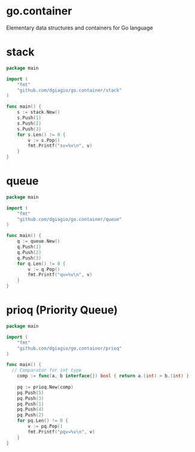go.container
============

Elementary data structures and containers for Go language

# stack
```go
package main

import (
	"fmt"
	"github.com/dgiagio/go.container/stack"
)

func main() {
	s := stack.New()
	s.Push(1)
	s.Push(2)
	s.Push(3)
	for s.Len() != 0 {
		v := s.Pop()
		fmt.Printf("sv=%v\n", v)
	}
}
```

# queue
```go
package main

import (
	"fmt"
	"github.com/dgiagio/go.container/queue"
)

func main() {
	q := queue.New()
	q.Push(1)
	q.Push(2)
	q.Push(3)
	for q.Len() != 0 {
		v := q.Pop()
		fmt.Printf("qv=%v\n", v)
	}
}
```

# prioq (Priority Queue)
```go
package main

import (
	"fmt"
	"github.com/dgiagio/go.container/prioq"
)

func main() {
  // Comparator for int type
	comp := func(a, b interface{}) bool { return a.(int) > b.(int) }
	
	pq := prioq.New(comp)
	pq.Push(5)
	pq.Push(3)
	pq.Push(1)
	pq.Push(4)
	pq.Push(2)
	for pq.Len() != 0 {
		v := pq.Pop()
		fmt.Printf("pqv=%v\n", v)
	}
}
```
